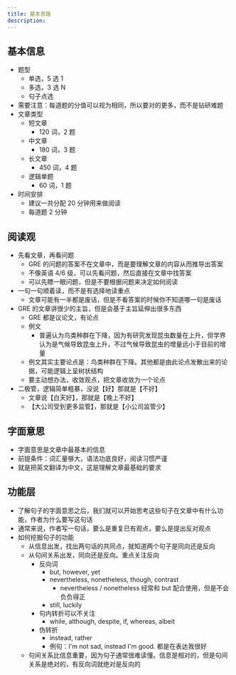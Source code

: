 ```yaml
---
title: 基本思路
description:
---
```


## 基本信息

- 题型
  - 单选，5 选 1
  - 多选，3 选 N
  - 句子点选
- 需要注意：每道题的分值可以视为相同，所以要对的更多，而不是钻研难题
- 文章类型
  - 短文章
    - 120 词，2 题
  - 中文章
    - 180 词，3 题
  - 长文章
    - 450 词，4 题
  - 逻辑单题
    - 60 词，1 题
- 时间安排
  - 建议一共分配 20 分钟用来做阅读
  - 每道题 2 分钟

## 阅读观

- 先看文章，再看问题
  - GRE 的问题的答案不在文章中，而是要理解文章的内容从而推导出答案
  - 不像英语 4/6 级，可以先看问题，然后直接在文章中找答案
  - 可以先瞟一眼问题，但是不要根据问题来决定如何阅读
- 一句一句顺着读，而不是有选择地读重点
  - 文章可能有一半都是废话，但是不看答案的时候你不知道哪一句是废话
- GRE 的文章讲很少的主旨，但是会基于主旨延伸出很多东西
  - GRE 都是议论文，有论点
  - 例文
    - 普遍认为鸟类种群在下降，因为有研究发现昆虫数量在上升，但学界认为是气候导致昆虫上升，不过气候导致昆虫的增量远小于目前的增量
  - 例文其实主要论点是：鸟类种群在下降。其他都是由此论点发散出来的论据，可能逻辑上呈树状结构
  - 要主动想办法，收敛观点，把文章收敛为一个论点
- 二极管，逻辑简单粗暴，没说【好】那就是【不好】
  - 文章说【白天好】，那就是【晚上不好】
  - 【大公司受到更多监管】，那就是【小公司监管少】

## 字面意思

- 字面意思是文章中最基本的信息
- 前提条件：词汇量够大，语法功底良好，阅读习惯严谨
- 就是把英文翻译为中文，这是理解文章最基础的要求

## 功能层

- 了解句子的字面意思之后，我们就可以开始思考这些句子在文章中有什么功能，作者为什么要写这句话
- 通常来说，作者写一句话，要么是重复已有观点，要么是提出反对观点
- 如何挖掘句子的功能
  - 从信息出发，找出两句话的共同点，就知道两个句子是同向还是反向
  - 从句间关系出发，同向还是反向。重点关注反向
    - 反向词
      - but, however, yet
      - nevertheless, nonetheless, though, contrast
        - nevertheless / nonetheless 经常和 but 配合使用，但是不会负负得正
      - still, luckily
    - 句内转折可以不关注
      - while, although, despite, if, whereas, albeit
    - 伪转折
      - instead, rather
      - 例句：I'm not sad, instead I'm good. 都是在表达我很好
  - 句间关系比信息重要，因为句子通常很难读懂。信息是相对的，但是句间关系是绝对的，有反向词就绝对是反向的
